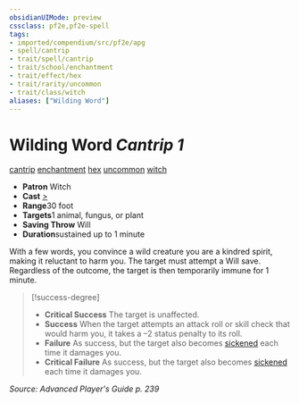 ```yaml
---
obsidianUIMode: preview
cssclass: pf2e,pf2e-spell
tags:
- imported/compendium/src/pf2e/apg
- spell/cantrip
- trait/spell/cantrip
- trait/school/enchantment
- trait/effect/hex
- trait/rarity/uncommon
- trait/class/witch
aliases: ["Wilding Word"]
---
```

# Wilding Word *Cantrip 1*   
[cantrip](cantrip.md)  [enchantment](enchantment.md)  [hex](hex-apg.md)  [uncommon](uncommon.md)  [witch](rules/traits/witch-apg.md)  

- **Patron** Witch
- **Cast** [>](chapter-9-playing-the-game.md#Actions "Single Action") 
- **Range**30 foot
- **Targets**1 animal, fungus, or plant
- **Saving Throw** Will
- **Duration**sustained up to 1 minute

With a few words, you convince a wild creature you are a kindred spirit, making it reluctant to harm you. The target must attempt a Will save. Regardless of the outcome, the target is then temporarily immune for 1 minute.

> [!success-degree] 
> - **Critical Success** The target is unaffected.
> - **Success** When the target attempts an attack roll or skill check that would harm you, it takes a –2 status penalty to its roll.
> - **Failure** As success, but the target also becomes [sickened](conditions.md#Sickened) each time it damages you.
> - **Critical Failure** As success, but the target also becomes [sickened](conditions.md#Sickened) each time it damages you.

*Source: Advanced Player's Guide p. 239*